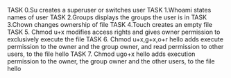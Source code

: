 TASK 0.Su creates a superuser or switches user
TASK 1.Whoami states names of user
TASK 2.Groups displays the groups the user is in
TASK 3.Chown changes ownership of file
TASK 4.Touch creates an empty file
TASK 5. Chmod u+x modifies access rights and gives owner permission to exclusively execute the file
TASK 6. Chmod u+x,g+x,o+r hello adds execute permission to the owner and the group owner, and read permission to other users, to the file hello
TASK 7. Chmod ugo+x hello adds execution permission to the owner, the group owner and the other users, to the file hello
